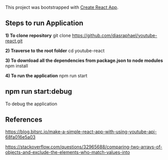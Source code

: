 This project was bootstrapped with [Create React App](https://github.com/facebook/create-react-app).


## Steps to run Application
 
**1) To clone repository**
git clone https://github.com/diasraphael/youtube-react.git       

**2) Traverse to the root folder**
cd youtube-react        

**3) To download all the dependencies from package.json to node modules**
npm install            

**4) To run the application**
npm run start          

## npm run start:debug
To debug the application


## References
https://blog.bitsrc.io/make-a-simple-react-app-with-using-youtube-api-68fa016e5a03

https://stackoverflow.com/questions/32965688/comparing-two-arrays-of-objects-and-exclude-the-elements-who-match-values-into